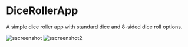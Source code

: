 # DiceRollerApp
A simple dice roller app with standard dice and 8-sided dice roll options.

![sscreenshot](https://user-images.githubusercontent.com/43938354/111199222-7440e080-85d1-11eb-9bdd-8c31b366a9d5.png) ![sscreenshot2](https://user-images.githubusercontent.com/43938354/111199455-b1a56e00-85d1-11eb-94ee-3a296d037ae7.png)


